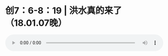 # 创7：6-8：19 | 洪水真的来了 （18.01.07晚）

<audio style="width: 100%;" preload="false" controls controlslist="nodownload"><source src="//file.simai.life/audio/mp3/old/19062.mp3" type="audio/mpeg">Your browser does not support the audio element.</audio>


